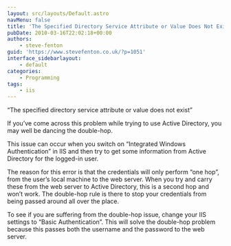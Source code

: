 ```yaml
---
layout: src/layouts/Default.astro
navMenu: false
title: 'The Specified Directory Service Attribute or Value Does Not Exist'
pubDate: 2010-03-16T22:02:18+00:00
authors:
    - steve-fenton
guid: 'https://www.stevefenton.co.uk/?p=1051'
interface_sidebarlayout:
    - default
categories:
    - Programming
tags:
    - iis
---
```


“The specified directory service attribute or value does not exist”

If you’ve come across this problem while trying to use Active Directory, you may well be dancing the double-hop.

This issue can occur when you switch on “Integrated Windows Authentication” in IIS and then try to get some information from Active Directory for the logged-in user.

The reason for this error is that the credentials will only perform “one hop”, from the user’s local machine to the web server. When you try and carry these from the web server to Active Directory, this is a second hop and won’t work. The double-hop rule is there to stop your credentials from being passed around all over the place.

To see if you are suffering from the double-hop issue, change your IIS settings to “Basic Authentication”. This will solve the double-hop problem because this passes both the username and the password to the web server.